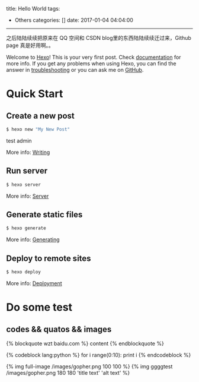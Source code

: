 title: Hello World
tags:
  - Others
categories: []
date: 2017-01-04 04:04:00
---
之后陆陆续续把原来在 QQ 空间和 CSDN blog里的东西陆陆续续迁过来，Github page 真是好用啊。。

<!-- more -->
Welcome to [Hexo](https://hexo.io/)! This is your very first post. Check [documentation](https://hexo.io/docs/) for more info. If you get any problems when using Hexo, you can find the answer in [troubleshooting](https://hexo.io/docs/troubleshooting.html) or you can ask me on [GitHub](https://github.com/hexojs/hexo/issues).


# Quick Start

## Create a new post

``` bash
$ hexo new "My New Post"
```
test admin

More info: [Writing](https://hexo.io/docs/writing.html)


## Run server

``` bash
$ hexo server
```

More info: [Server](https://hexo.io/docs/server.html)

## Generate static files

``` bash
$ hexo generate
```

More info: [Generating](https://hexo.io/docs/generating.html)

## Deploy to remote sites

``` bash
$ hexo deploy
```

More info: [Deployment](https://hexo.io/docs/deployment.html)




# Do some test 

## codes && quatos && images

{% blockquote wzt baidu.com %}
content
{% endblockquote %}


{% codeblock lang:python %}
for i range(0:10):
    print i
{% endcodeblock %}


{% img full-image /images/gopher.png 100 100 %}
{% img ggggtest /images/gopher.png 180 180 'title text' 'alt text' %}
